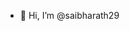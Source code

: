 - 👋 Hi, I’m @saibharath29


<!---
saibharath29/saibharath29 is a ✨ special ✨ repository because its `README.md` (this file) appears on your GitHub profile.
You can click the Preview link to take a look at your changes.
--->
